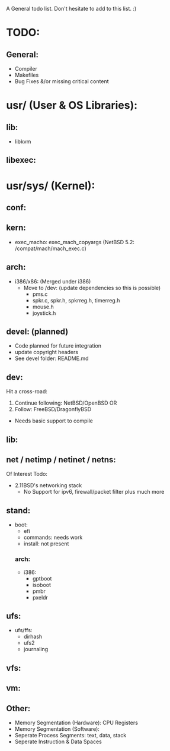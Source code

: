A General todo list. Don't hesitate to add to this list. :)

# TODO:
## General:
- Compiler
- Makefiles
- Bug Fixes &/or missing critical content

# usr/ (User & OS Libraries):
## lib:
- libkvm
		
## libexec:
		
# usr/sys/ (Kernel):
## conf:

## kern:
- exec_macho: exec_mach_copyargs 
	(NetBSD 5.2: /compat/mach/mach_exec.c)
	
## arch:
- i386/x86: (Merged under i386)
	- Move to /dev: (update dependencies so this is possible)
		- pms.c
		- spkr.c, spkr.h, spkrreg.h, timerreg.h
		- mouse.h
		- joystick.h

## devel: (planned)
- Code planned for future integration
- update copyright headers
- See devel folder: README.md

## dev:
Hit a cross-road:
1. Continue following: NetBSD/OpenBSD
OR 
2. Follow: FreeBSD/DragonflyBSD

- Needs basic support to compile

## lib:
	
## net / netimp / netinet / netns:
Of Interest Todo:
- 2.11BSD's networking stack
	- No Support for ipv6, firewall/packet filter plus much more

## stand:
- boot:
	- efi
	- commands: needs work
	- install: not present
	### arch:
	- i386:
		- gptboot
		- isoboot
		- pmbr
		- pxeldr

## ufs:
- ufs/ffs:
	- dirhash
	- ufs2
	- journaling
	
## vfs:

## vm:

## Other:
- Memory Segmentation (Hardware): CPU Registers
- Memory Segmentation (Software):
- Seperate Process Segments: text, data, stack
- Seperate Instruction & Data Spaces
